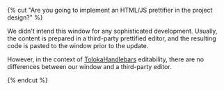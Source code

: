 {% cut "Are you going to implement an HTML/JS prettifier in the project design?" %}

We didn't intend this window for any sophisticated development. Usually, the content is prepared in a third-party prettified editor, and the resulting code is pasted to the window prior to the update.

However, in the context of [TolokaHandlebars](../../../concepts/t-components/handlebars.md) editability, there are no differences between our window and a third-party editor.

{% endcut %}
